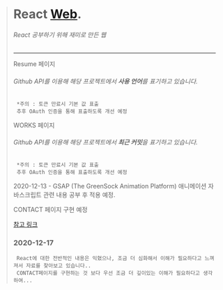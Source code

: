 > React [Web](https://raemerrr.netlify.app/).
> ========================
> ###### React 공부하기 위해 재미로 만든 웹
> * * *
>  Resume 페이지
> ###### Github API를 이용해 해당 프로젝트에서 **사용 언어**를 표기하고 있습니다.
>   
>      *주의 : 토큰 만료시 기본 값 표출
>      추후 OAuth 인증을 통해 표출하도록 개선 예정
>      
> WORKS 페이지
> ###### Github API를 이용해 해당 프로젝트에서 **최근 커밋**을 표기하고 있습니다.   
>      *주의 : 토큰 만료시 기본 값 표출
>      추후 OAuth 인증을 통해 표출하도록 개선 예정
> 
> 2020-12-13 - GSAP (The GreenSock Animation Platform) 애니메이션 자바스크립트 관련 내용 공부 후 적용 예정.
> 
> CONTACT 페이지 구현 예정
> 
> [참고 링크](https://nordicgiant2.github.io/react-nice-resume-page/#home)
> 
> ### 2020-12-17  
>      React에 대한 전반적인 내용은 익혔으나, 조금 더 심화해서 이해가 필요하다고 느껴져서 자료를 찾아보고 있습니다..   
>      CONTACT페이지를 구현하는 것 보다 우선 조금 더 깊이있는 이해가 필요하다고 생각하여...
